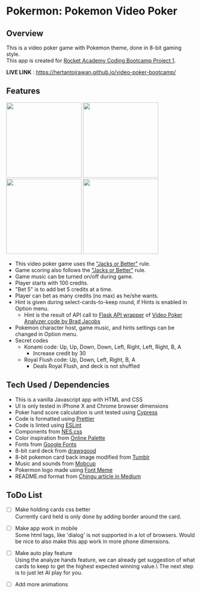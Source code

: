 # Pokermon: Pokemon Video Poker
## Overview
This is a video poker game with Pokemon theme, done in 8-bit gaming style.\
This app is created for [Rocket Academy Coding Bootcamp Project 1](https://bootcamp.rocketacademy.co/projects/project-1-video-poker).

**LIVE LINK** : https://hertantoirawan.github.io/video-poker-bootcamp/

## Features

<img src="https://user-images.githubusercontent.com/17814490/147749905-de12cdb1-0e7a-4fd9-aa7d-156da3866eeb.png" width="200"> <img src="https://user-images.githubusercontent.com/17814490/147762408-0e58d4c3-cb20-41ea-a237-6699129ff90e.png" width="200"> <img src="https://user-images.githubusercontent.com/17814490/147765759-50a0c545-9eaf-4231-b805-c6e6f49312aa.png" width="200"> <img src="https://user-images.githubusercontent.com/17814490/147750002-9de609f0-7480-4c41-9a5e-62dd511ae7bb.png" width="200">

- This video poker game uses the ["Jacks or Better"](https://en.wikipedia.org/wiki/Video_poker#Jacks_or_Better) rule. 
- Game scoring also follows the ["Jacks or Better"](https://en.wikipedia.org/wiki/Video_poker#Jacks_or_Better) rule.
- Game music can be turned on/off during game.
- Player starts with 100 credits.
- "Bet 5" is to add bet 5 credits at a time.
- Player can bet as many credits (no max) as he/she wants.
- Hint is given during select-cards-to-keep round, if Hints is enabled in Option menu.
  - Hint is the result of API call to [Flask API wrapper](https://github.com/hertantoirawan/video_poker_analyzer) of [Video Poker Analyzer code by Brad Jacobs](https://github.com/BradAJ/video_poker_analyzer)
- Pokemon character host, game music, and hints settings can be changed in Option menu.
- Secret codes
  - Konami code: Up, Up, Down, Down, Left, Right, Left, Right, B, A
    - Increase credit by 30
  - Royal Flush code: Up, Down, Left, Right, B, A
    - Deals Royal Flush, and deck is not shuffled

## Tech Used / Dependencies

- This is a vanilla Javascript app with HTML and CSS
- UI is only tested in iPhone X and Chrome browser dimensions
- Poker hand score calculation is unit tested using [Cypress](https://www.npmjs.com/package/cypress)
- Code is formatted using [Prettier](https://www.npmjs.com/package/prettier)
- Code is linted using [ESLint](https://www.npmjs.com/package/eslint) 
- Components from [NES.css](https://nostalgic-css.github.io/NES.css/)
- Color inspiration from [Online Palette](https://www.onlinepalette.com/pokemon/)
- Fonts from [Google Fonts](https://fonts.google.com/specimen/Press+Start+2P)
- 8-bit card deck from [drawsgood](https://drawsgood.itch.io/)
- 8-bit pokemon card back image modified from [Tumblr](https://66.media.tumblr.com/2c0f485a7b6c4c3e3ddd5bdb3d70794b/tumblr_mfluqxX5FE1rfjowdo1_540.gif)
- Music and sounds from [Mobcup](https://mobcup.net/)
- Pokermon logo made using [Font Meme](https://fontmeme.com/pokemon-font/)
- README.md format from [Chingu article in Medium](https://medium.com/chingu/keys-to-a-well-written-readme-55c53d34fe6d)

## ToDo List
- [ ] Make holding cards css better\
      Currently card held is only done by adding border around the card.
- [ ] Make app work in mobile\
      Some html tags, like 'dialog' is not supported in a lot of browsers.
      Would be nice to also make this app work in more phone dimensions.
- [ ] Make auto play feature\
      Using the analyze hands feature, we can already get suggestion of what cards to keep to get the highest expected winning value.\ The next step is to just let AI play for you.
- [ ] Add more animations




